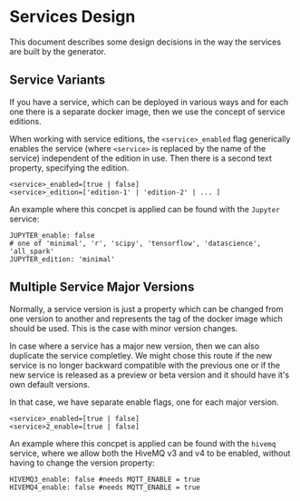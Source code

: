 # Services Design

This document describes some design decisions in the way the services are built by the generator.

## Service Variants

If you have a service, which can be deployed in various ways and for each one there is a separate docker image, then we use the concept of service editions. 

When working with service editions, the `<service>_enabled` flag generically enables the service (where `<service>` is replaced by the name of the service) independent of the edition in use. Then there is a second text property, specifying the edition.

```
<service>_enabled=[true | false]
<service>_edition=['edition-1' | 'edition-2' | ... ] 
```
 
An example where this concpet is applied can be found with the `Jupyter` service:

```
JUPYTER_enable: false
# one of 'minimal', 'r', 'scipy', 'tensorflow', 'datascience', 'all_spark'
JUPYTER_edition: 'minimal'
``` 

## Multiple Service Major Versions

Normally, a service version is just a property which can be changed from one version to another and represents the tag of the docker image which should be used. This is the case with minor version changes. 

In case where a service has a major new version, then we can also duplicate the service completley. We might chose this route if the new service is no longer backward compatible with the previous one or if the new service is released as a preview or beta version and it should have it's own default versions. 

In that case, we have separate enable flags, one for each major version. 

```
<service>_enabled=[true | false]
<service>2_enable=[true | false]
```

An example where this concpet is applied can be found with the `hivemq` service, where we allow both the HiveMQ v3 and v4 to be enabled, without having to change the version property:

```
HIVEMQ3_enable: false #needs MQTT_ENABLE = true
HIVEMQ4_enable: false #needs MQTT_ENABLE = true
```

